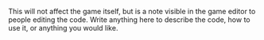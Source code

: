 This will not affect the game itself, but is a note visible in the game editor to people editing the code. Write anything here to describe the code, how to use it, or anything you would like.
